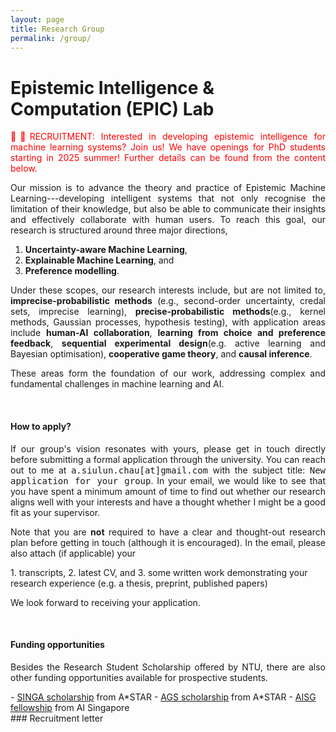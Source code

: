 ```yaml
---
layout: page
title: Research Group
permalink: /group/
---
```


# Epistemic Intelligence & Computation (EPIC) Lab

<p align="justify" style="color:red;">🚨🚨RECRUITMENT: Interested in developing epistemic intelligence for machine learning systems? Join
us! We have openings for PhD students starting in 2025 summer! Further details can be found from the content below.</p>

[//]: # (You can also read the detailed job description )
[//]: # (<a href="../assets/research_group/recruitment_letter.pdf">here</a>.)

<p align="justify">
Our mission is to advance the theory and practice of Epistemic Machine Learning---developing intelligent systems that not only recognise 
the 
limitation of their knowledge, but also be able to communicate their insights and effectively collaborate with human users. To reach this 
goal,
our research is structured around three major directions,</p>

1. **Uncertainty-aware Machine Learning**,
2. **Explainable Machine Learning**, and
3. **Preference modelling**.

<p align="justify">
Under these scopes, our research interests include, but are not limited to, <b>imprecise-probabilistic methods</b> (e.g.,
second-order uncertainty, credal sets, imprecise learning),
<b>precise-probabilistic methods</b>(e.g., kernel methods, Gaussian processes, hypothesis testing), with application areas
include
<b>human-AI collaboration</b>, <b>learning from choice and preference feedback</b>, <b>sequential experimental design</b>(e.g.
active learning and Bayesian optimisation), <b>cooperative game theory</b>, and <b>causal inference</b>. </p>

<p align="justify">
These areas form the foundation of our work, addressing complex and fundamental challenges in machine learning and AI.
</p>

<br>

#### How to apply?

<p align="justify">
If our group's vision resonates with yours, please get in touch directly before submitting a formal application through the university. 
You can reach out to me at <tt>a.siulun.chau[at]gmail.com</tt> with the subject title: <tt>New application for your group</tt>. In your 
email,
we 
would like to see that you have spent a minimum amount of time to find out whether our research aligns well with your interests and have 
a thought whether I might be a good fit as your supervisor. 
</p>

<p align="justify">
Note that you are <b>not</b> required to have a clear and thought-out research plan before getting in touch (although it is encouraged). In 
the email, please also attach (if applicable) your
</p>
1. transcripts,
2. latest CV, and
3. some written work demonstrating your research experience (e.g. a thesis, preprint, published papers)

We look forward to receiving your application.

<br>

#### Funding opportunities

<p align="justify">
Besides the Research Student Scholarship offered by NTU, there are also other funding opportunities available for prospective students.
</p>
- <a href="https://www.a-star.edu.sg/Scholarships/for-graduate-studies/singapore-international-graduate-award-singa">SINGA scholarship</a> from A*STAR 
- <a href="https://www.a-star.edu.sg/Scholarships/for-graduate-studies/a-star-graduate-scholarship-singapore">AGS scholarship</a> from A*STAR
- <a href="https://aisingapore.org/research/phd-fellowship-programme/">AISG fellowship</a> from AI Singapore

<br>
### Recruitment letter
<object data="../assets/research_group/recruitment_letter.pdf" width="100%" height="1100" type='application/pdf'></object>
